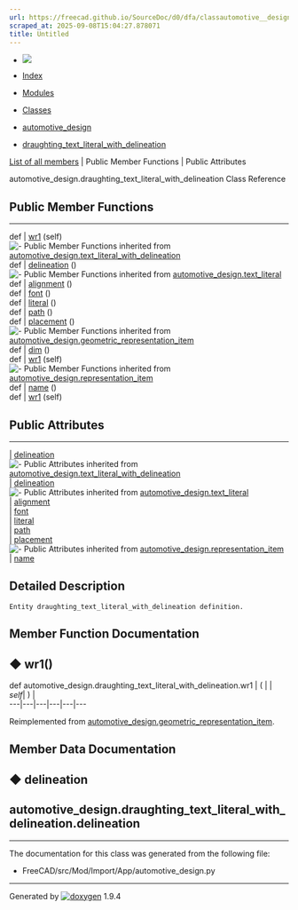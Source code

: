 ```yaml
---
url: https://freecad.github.io/SourceDoc/d0/dfa/classautomotive__design_1_1draughting__text__literal__with__delineation.html
scraped_at: 2025-09-08T15:04:27.878071
title: Untitled
---
```


  * [ ![](https://www.freecad.org/svg/logo-freecad.svg) ](https://freecadweb.org "FreeCAD")
  * [Index](../../index.html "Index")
  * [Modules](../../modules.html "Modules list")
  * [Classes](../../annotated.html "Annotated list")

  * [automotive_design](../../d4/ddf/namespaceautomotive__design.html)
  * [draughting_text_literal_with_delineation](../../d0/dfa/classautomotive__design_1_1draughting__text__literal__with__delineation.html)

[List of all members](../../d0/dc5/classautomotive__design_1_1draughting__text__literal__with__delineation-members.html) | Public Member Functions | Public Attributes

automotive_design.draughting_text_literal_with_delineation Class Reference

##  Public Member Functions  
  
---  
def | [wr1](../../d0/dfa/classautomotive__design_1_1draughting__text__literal__with__delineation.html#ae5d7bb467657c20c5b6f88d195dba750) (self)  
![-](../../closed.png) Public Member Functions inherited from
[automotive_design.text_literal_with_delineation](../../d3/d6b/classautomotive__design_1_1text__literal__with__delineation.html)  
def | [delineation](../../d3/d6b/classautomotive__design_1_1text__literal__with__delineation.html#a71b37efc0e6ee19c8cee4a8cb2ba43b8) ()  
![-](../../closed.png) Public Member Functions inherited from
[automotive_design.text_literal](../../de/dfb/classautomotive__design_1_1text__literal.html)  
def | [alignment](../../de/dfb/classautomotive__design_1_1text__literal.html#aa2675337b9eda7b7ea840740ec38a47a) ()  
def | [font](../../de/dfb/classautomotive__design_1_1text__literal.html#aed39353fa2e4398ecee69c67492a3170) ()  
def | [literal](../../de/dfb/classautomotive__design_1_1text__literal.html#a4db19718e94198dfea502942e044d8d5) ()  
def | [path](../../de/dfb/classautomotive__design_1_1text__literal.html#acd2a033bf28ace72cf2b85f0326e79a1) ()  
def | [placement](../../de/dfb/classautomotive__design_1_1text__literal.html#a725817bcffdd6bf52cd03169bad00ba3) ()  
![-](../../closed.png) Public Member Functions inherited from
[automotive_design.geometric_representation_item](../../de/d5e/classautomotive__design_1_1geometric__representation__item.html)  
def | [dim](../../de/d5e/classautomotive__design_1_1geometric__representation__item.html#aef245618450610e88788dcaea46ad742) ()  
def | [wr1](../../de/d5e/classautomotive__design_1_1geometric__representation__item.html#a9677d2be5fc5c7c8ccb6819380198bbc) (self)  
![-](../../closed.png) Public Member Functions inherited from
[automotive_design.representation_item](../../d3/d20/classautomotive__design_1_1representation__item.html)  
def | [name](../../d3/d20/classautomotive__design_1_1representation__item.html#a33b5812d92aa0d107b4fd4274c17b9d9) ()  
def | [wr1](../../d3/d20/classautomotive__design_1_1representation__item.html#af350c19fc5e5763d4991494a99d979ed) (self)  
  
##  Public Attributes  
  
---  
|
[delineation](../../d0/dfa/classautomotive__design_1_1draughting__text__literal__with__delineation.html#ab7129c78b65961599f3ae239aa805304)  
![-](../../closed.png) Public Attributes inherited from
[automotive_design.text_literal_with_delineation](../../d3/d6b/classautomotive__design_1_1text__literal__with__delineation.html)  
|
[delineation](../../d3/d6b/classautomotive__design_1_1text__literal__with__delineation.html#a7d494724d0b052796c774b5b2a6dc211)  
![-](../../closed.png) Public Attributes inherited from
[automotive_design.text_literal](../../de/dfb/classautomotive__design_1_1text__literal.html)  
|
[alignment](../../de/dfb/classautomotive__design_1_1text__literal.html#abc7286e3e9408a2f6fed3cc675ea95a8)  
|
[font](../../de/dfb/classautomotive__design_1_1text__literal.html#a29890fc906cb6fa89eea7e72cacb9299)  
|
[literal](../../de/dfb/classautomotive__design_1_1text__literal.html#a2c456be8702d39bb81baea7a57ba89c9)  
|
[path](../../de/dfb/classautomotive__design_1_1text__literal.html#a96a33a6b6c107db056cf729b53050c8a)  
|
[placement](../../de/dfb/classautomotive__design_1_1text__literal.html#a7ba2862a2dccefd6b2efc0728245f098)  
![-](../../closed.png) Public Attributes inherited from
[automotive_design.representation_item](../../d3/d20/classautomotive__design_1_1representation__item.html)  
|
[name](../../d3/d20/classautomotive__design_1_1representation__item.html#a3d48fe912053adaf5f187b606fa81c87)  
  
## Detailed Description

    
    
    Entity draughting_text_literal_with_delineation definition.

## Member Function Documentation

## ◆ wr1()

def automotive_design.draughting_text_literal_with_delineation.wr1  | ( |  | _self_| ) |   
---|---|---|---|---|---  
  
Reimplemented from
[automotive_design.geometric_representation_item](../../de/d5e/classautomotive__design_1_1geometric__representation__item.html#a9677d2be5fc5c7c8ccb6819380198bbc).

## Member Data Documentation

## ◆ delineation

automotive_design.draughting_text_literal_with_delineation.delineation  
---  
  
* * *

The documentation for this class was generated from the following file:

  * FreeCAD/src/Mod/Import/App/automotive_design.py

* * *

Generated by
[![doxygen](../../doxygen.svg)](https://www.doxygen.org/index.html) 1.9.4


